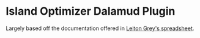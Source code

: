 # Island Optimizer Dalamud Plugin

Largely based off the documentation offered in [Leiton Grey's spreadsheet](https://docs.google.com/spreadsheets/d/1R4UKA2zZ1MZ7sRUEBAi2Eh0NCVPbb1iQh8BjoQ_vVX4/htmlview?usp=sharing).
